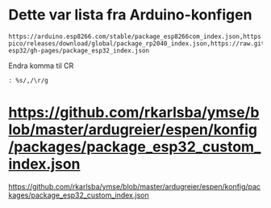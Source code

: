 # Dette var lista fra Arduino-konfigen

	https://arduino.esp8266.com/stable/package_esp8266com_index.json,https://github.com/ambiot/amb1_arduino/raw/master/Arduino_package/package_realtek.com_ameba1_index.json,https://github.com/earlephilhower/arduino-pico/releases/download/global/package_rp2040_index.json,https://raw.githubusercontent.com/Lauszus/Sanguino/master/package_lauszus_sanguino_index.json,https://raw.githubusercontent.com/espressif/arduino-esp32/gh-pages/package_esp32_index.json

Endra komma til CR

	: %s/,/\r/g

# https://github.com/rkarlsba/ymse/blob/master/ardugreier/espen/konfig/packages/package_esp32_custom_index.json
https://github.com/rkarlsba/ymse/blob/master/ardugreier/espen/konfig/packages/package_esp32_custom_index.json
